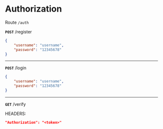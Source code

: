 # Authorization

Route `/auth`

**`POST`** /register

```json
{
    "username": "username",
    "password": "12345678"
}
```

---

**`POST`** /login

```json
{
    "username": "username",
    "password": "12345678"
}
```

---

**`GET`** /verify

HEADERS:

```json
"Authorization": "<token>"
```
